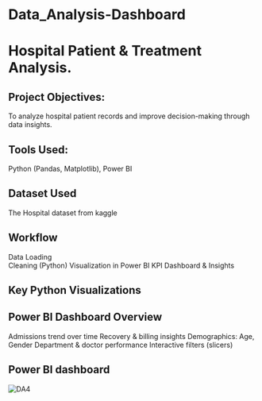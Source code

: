 # Data_Analysis-Dashboard
# Hospital Patient & Treatment Analysis.
## Project Objectives:
To analyze hospital patient records and improve decision-making through data insights.
## Tools Used:
Python (Pandas, Matplotlib), Power BI
## Dataset Used
The Hospital dataset from kaggle
## Workflow
Data Loading  
Cleaning (Python)
Visualization in Power BI
KPI Dashboard & Insights
## Key Python Visualizations
## Power BI Dashboard Overview
Admissions trend over time
Recovery & billing insights
Demographics: Age, Gender
Department & doctor performance
Interactive filters (slicers)
## Power BI dashboard
![DA4](https://github.com/user-attachments/assets/4efd4e04-f3f7-42c5-8510-ca4cc06497fb)


